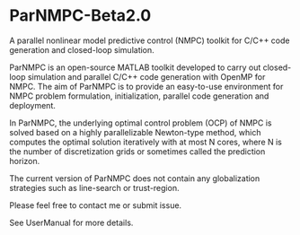 # ParNMPC-Beta2.0
A parallel nonlinear model predictive control (NMPC) toolkit for C/C++ code generation and closed-loop simulation.

ParNMPC is an open-source MATLAB toolkit developed to carry out closed-loop simulation and parallel C/C++ code generation with OpenMP for NMPC. The aim of ParNMPC is to provide an easy-to-use environment for NMPC problem formulation, initialization, parallel code generation and deployment.

In ParNMPC, the underlying optimal control problem (OCP) of NMPC is solved based on a highly parallelizable Newton-type method, which
computes the optimal solution iteratively with at most N cores, where N is the number of discretization grids or sometimes called the prediction horizon.

The current version of ParNMPC does not contain any globalization strategies such as line-search or trust-region.

Please feel free to contact me or submit issue.


See UserManual for more details.
